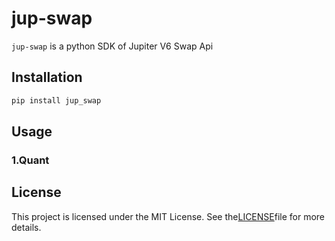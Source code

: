 # jup-swap

`jup-swap` is a python SDK of Jupiter V6 Swap Api

## Installation

```bash
pip install jup_swap
```
    
## Usage
### 1.Quant



## License

This project is licensed under the MIT License. See the[LICENSE](LICENSE)file for more details.